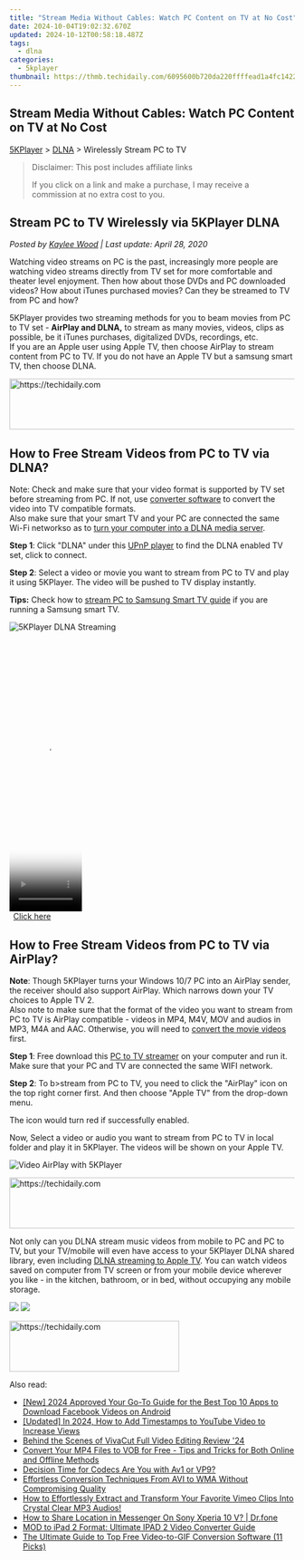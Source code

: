 ```yaml
---
title: "Stream Media Without Cables: Watch PC Content on TV at No Cost"
date: 2024-10-04T19:02:32.670Z
updated: 2024-10-12T00:58:18.487Z
tags:
  - dlna
categories:
  - 5kplayer
thumbnail: https://thmb.techidaily.com/6095600b720da220ffffead1a4fc142237909794e0b00b8441f133e8ae3bdb81.jpg
---
```


## Stream Media Without Cables: Watch PC Content on TV at No Cost

[5KPlayer](https://tools.techidaily.com/5kplayer/products/) \> [DLNA](https://tools.techidaily.com/5kplayer/dlna/) \> Wirelessly Stream PC to TV

>  Disclaimer: This post includes affiliate links
>
>  If you click on a link and make a purchase, I may receive a commission at no extra cost to you.
>

## Stream PC to TV Wirelessly via 5KPlayer DLNA

 _Posted by [Kaylee Wood](https://www.quora.com/profile/Amanda-Hu-21) | Last update: April 28, 2020_

Watching video streams on PC is the past, increasingly more people are watching video streams directly from TV set for more comfortable and theater level enjoyment. Then how about those DVDs and PC downloaded videos? How about iTunes purchased movies? Can they be streamed to TV from PC and how?

5KPlayer provides two streaming methods for you to beam movies from PC to TV set - **AirPlay and DLNA,**  to stream as many movies, videos, clips as possible, be it iTunes purchases, digitalized DVDs, recordings, etc.   
 If you are an Apple user using Apple TV, then choose AirPlay to stream content from PC to TV. If you do not have an Apple TV but a samsung smart TV, then choose DLNA.

<!-- affiliate ads begin -->
<a href="https://unicoeye.pxf.io/c/5597632/2134218/18498" target="_top" id="2134218">
  <img src="//a.impactradius-go.com/display-ad/18498-2134218" border="0" alt="https://techidaily.com" width="728" height="90"/>
</a>
<img height="0" width="0" src="https://unicoeye.pxf.io/i/5597632/2134218/18498" style="position:absolute;visibility:hidden;" border="0" />
<!-- affiliate ads end -->

## How to Free Stream Videos from PC to TV via DLNA?

Note: Check and make sure that your video format is supported by TV set before streaming from PC. If not, use [converter software](https://tools.techidaily.com/5kplayer/products/) to convert the video into TV compatible formats.  
 Also make sure that your smart TV and your PC are connected the same Wi-Fi networkso as to [turn your computer into a DLNA media server](https://tools.techidaily.com/5kplayer/dlna/).

**Step 1**: Click "DLNA" under this [UPnP player](https://tools.techidaily.com/5kplayer/dlna/) to find the DLNA enabled TV set, click to connect.

**Step 2**: Select a video or movie you want to stream from PC to TV and play it using 5KPlayer. The video will be pushed to TV display instantly. 

**Tips:** Check how to [stream PC to Samsung Smart TV guide](https://tools.techidaily.com/5kplayer/dlna/) if you are running a Samsung smart TV.

![5KPlayer DLNA Streaming](https://www.5kplayer.com/dlna/img/dlna-server.jpg) 

<!-- affiliate ads begin -->
<span id="1977032">
					<video width="128" height="480" style="cursor:pointer"
           poster="//a.impactradius-go.com/display-clicktoplayimage/1977032.png"
           onclick="if(!this.playClicked){this.play();this.setAttribute('controls',true);this.playClicked=true;}">
	   <source src="//a.impactradius-go.com/display-ad/22993-1977032">
	   <img src="//a.impactradius-go.com/display-clicktoplayimage/1977032.png" style="border: none; height: 100%; width: 100%; object-fit: contain">
	</video>
	<div style="width:80px;text-align:center"><a href="javascript:window.open(decodeURIComponent('https%3A%2F%2Fhomestyler.sjv.io%2Fc%2F5597632%2F1977032%2F22993'), '_blank');void(0);">Click here</a></div>
</span>
<img height="0" width="0" src="https://imp.pxf.io/i/5597632/1977032/22993" style="position:absolute;visibility:hidden;" border="0" />
<!-- affiliate ads end -->

## How to Free Stream Videos from PC to TV via AirPlay?

**Note**: Though 5KPlayer turns your Windows 10/7 PC into an AirPlay sender, the receiver should also support AirPlay. Which narrows down your TV choices to Apple TV 2\.   
 Also note to make sure that the format of the video you want to stream from PC to TV is AirPlay compatible - videos in MP4, M4V, MOV and audios in MP3, M4A and AAC. Otherwise, you will need to [convert the movie videos](https://tools.techidaily.com/5kplayer/products/) first.

**Step 1**: Free download this [PC to TV streamer](https://tools.techidaily.com/5kplayer/airplay/) on your computer and run it.  
 Make sure that your PC and TV are connected the same WIFI network.

**Step 2**: To b>stream from PC to TV, you need to click the "AirPlay" icon on the top right corner first. And then choose "Apple TV" from the drop-down menu. 

The icon would turn red if successfully enabled. 

Now, Select a video or audio you want to stream from PC to TV in local folder and play it in 5KPlayer. The videos will be shown on your Apple TV.

![Video AirPlay with 5KPlayer](https://www.5kplayer.com/dlna/../airplay/img/5k-airplay-airplay-with-win10-xsy-15021502.jpg) 

<!-- affiliate ads begin -->
<a href="https://appsumo.8odi.net/c/5597632/2105864/7443" target="_top" id="2105864">
  <img src="//a.impactradius-go.com/display-ad/7443-2105864" border="0" alt="https://techidaily.com" width="728" height="90"/>
</a>
<img height="0" width="0" src="https://appsumo.8odi.net/i/5597632/2105864/7443" style="position:absolute;visibility:hidden;" border="0" />
<!-- affiliate ads end -->

Not only can you DLNA stream music videos from mobile to PC and PC to TV, but your TV/mobile will even have access to your 5KPlayer DLNA shared library, even including [DLNA streaming to Apple TV](https://tools.techidaily.com/5kplayer/dlna/). You can watch videos saved on computer from TV screen or from your mobile device wherever you like - in the kitchen, bathroom, or in bed, without occupying any mobile storage.

[![](https://www.5kplayer.com/dlna/../button/freedownwhitewin.png)](https://tools.techidaily.com/5kplayer/products/) [![](https://www.5kplayer.com/dlna/../button/freedownbackmac.png)](https://tools.techidaily.com/5kplayer/products/)

<!-- affiliate ads begin -->
<a href="https://aligracehair.sjv.io/c/5597632/2012401/19272" target="_top" id="2012401">
  <img src="//a.impactradius-go.com/display-ad/19272-2012401" border="0" alt="https://techidaily.com" width="300" height="90"/>
</a>
<img height="0" width="0" src="https://aligracehair.sjv.io/i/5597632/2012401/19272" style="position:absolute;visibility:hidden;" border="0" />
<!-- affiliate ads end -->

<ins class="adsbygoogle"
     style="display:block"
     data-ad-format="autorelaxed"
     data-ad-client="ca-pub-7571918770474297"
     data-ad-slot="1223367746"></ins>

<ins class="adsbygoogle"
     style="display:block"
     data-ad-client="ca-pub-7571918770474297"
     data-ad-slot="8358498916"
     data-ad-format="auto"
     data-full-width-responsive="true"></ins>

<span class="atpl-alsoreadstyle">Also read:</span>
<div><ul>
<li><a href="https://facebook-video-recording.techidaily.com/new-2024-approved-your-go-to-guide-for-the-best-top-10-apps-to-download-facebook-videos-on-android/"><u>[New] 2024 Approved Your Go-To Guide for the Best Top 10 Apps to Download Facebook Videos on Android</u></a></li>
<li><a href="https://youtube-docs.techidaily.com/ed-in-2024-how-to-add-timestamps-to-youtube-video-to-increase-views/"><u>[Updated] In 2024, How to Add Timestamps to YouTube Video to Increase Views</u></a></li>
<li><a href="https://fox-direct.techidaily.com/behind-the-scenes-of-vivacut-full-video-editing-review-24/"><u>Behind the Scenes of VivaCut Full Video Editing Review '24</u></a></li>
<li><a href="https://media-tips.techidaily.com/convert-your-mp4-files-to-vob-for-free-tips-and-tricks-for-both-online-and-offline-methods/"><u>Convert Your MP4 Files to VOB for Free - Tips and Tricks for Both Online and Offline Methods</u></a></li>
<li><a href="https://extra-resources.techidaily.com/decision-time-for-codecs-are-you-with-av1-or-vp9/"><u>Decision Time for Codecs Are You with Av1 or VP9?</u></a></li>
<li><a href="https://media-tips.techidaily.com/effortless-conversion-techniques-from-avi-to-wma-without-compromising-quality/"><u>Effortless Conversion Techniques From AVI to WMA Without Compromising Quality</u></a></li>
<li><a href="https://eaxpv-info.techidaily.com/how-to-effortlessly-extract-and-transform-your-favorite-vimeo-clips-into-crystal-clear-mp3-audios/"><u>How to Effortlessly Extract and Transform Your Favorite Vimeo Clips Into Crystal Clear MP3 Audios!</u></a></li>
<li><a href="https://fake-location.techidaily.com/how-to-share-location-in-messenger-on-sony-xperia-10-v-drfone-by-drfone-virtual-android/"><u>How to Share Location in Messenger On Sony Xperia 10 V? | Dr.fone</u></a></li>
<li><a href="https://media-tips.techidaily.com/mod-to-ipad-2-format-ultimate-ipad-2-video-converter-guide/"><u>MOD to iPad 2 Format: Ultimate IPAD 2 Video Converter Guide</u></a></li>
<li><a href="https://media-tips.techidaily.com/the-ultimate-guide-to-top-free-video-to-gif-conversion-software-11-picks/"><u>The Ultimate Guide to Top Free Video-to-GIF Conversion Software (11 Picks)</u></a></li>
</ul></div>


